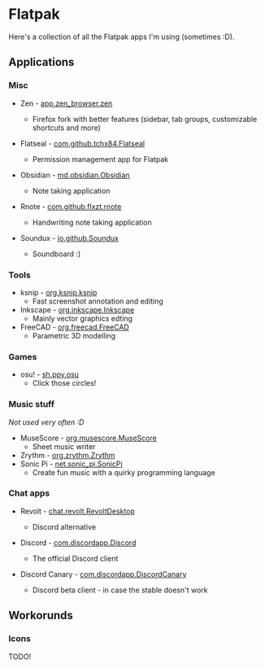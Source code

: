 # Flatpak

Here's a collection of all the Flatpak apps
I'm using (sometimes :D).

## Applications

### Misc

- Zen - [app.zen_browser.zen](https://flathub.org/apps/app.zen_browser.zen)
    - Firefox fork with better features (sidebar, tab groups, customizable shortcuts and more)
- Flatseal - [com.github.tchx84.Flatseal](https://flathub.org/apps/com.github.tchx84.Flatseal)
    - Permission management app for Flatpak

- Obsidian - [md.obsidian.Obsidian](https://flathub.org/apps/md.obsidian.Obsidian)
    - Note taking application
- Rnote - [com.github.flxzt.rnote](https://flathub.org/apps/com.github.flxzt.rnote)
    - Handwriting note taking application

- Soundux - [io.github.Soundux](https://flathub.org/apps/io.github.Soundux)
    - Soundboard :)

### Tools

- ksnip - [org.ksnip.ksnip](https://flathub.org/apps/org.ksnip.ksnip)
    - Fast screenshot annotation and editing
- Inkscape - [org.inkscape.Inkscape](https://flathub.org/apps/org.inkscape.Inkscape)
    - Mainly vector graphics edting
- FreeCAD - [org.freecad.FreeCAD](https://flathub.org/apps/org.freecad.FreeCAD)
    - Parametric 3D modelling

### Games

- osu! - [sh.ppy.osu](https://flathub.org/apps/sh.ppy.osu)
    - Click those circles!

### Music stuff

_Not used very often :D_

- MuseScore - [org.musescore.MuseScore](https://flathub.org/apps/org.musescore.MuseScore)
    - Sheet music writer
- Zrythm - [org.zrythm.Zrythm](https://flathub.org/apps/org.zrythm.Zrythm)
- Sonic Pi - [net.sonic_pi.SonicPi](https://flathub.org/apps/net.sonic_pi.SonicPi)
    - Create fun music with a quirky programming language

### Chat apps

- Revolt - [chat.revolt.RevoltDesktop](https://flathub.org/apps/chat.revolt.RevoltDesktop)
    - Discord alternative

- Discord - [com.discordapp.Discord](https://flathub.org/apps/com.discordapp.Discord)
    - The official Discord client
- Discord Canary - [com.discordapp.DiscordCanary](https://github.com/flathub/com.discordapp.DiscordCanary)
    - Discord beta client - in case the stable doesn't work

## Workorunds

### Icons

TODO!
